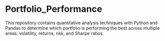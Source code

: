 # Portfolio_Performance
This repository contains quantitative analysis techniques with Python and Pandas to determine which portfolio is performing the best across multiple areas: volatility, returns, risk, and Sharpe ratios.

